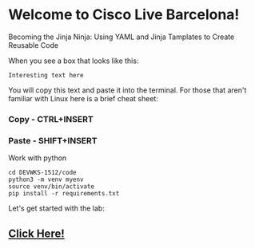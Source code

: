 # Welcome to Cisco Live Barcelona!

Becoming the Jinja Ninja: Using YAML and Jinja Tamplates to Create Reusable Code

When you see a box that looks like this:

```
Interesting text here
```
You will copy this text and paste it into the terminal. For those that aren't familiar with Linux here is a brief cheat sheet:

### Copy - CTRL+INSERT
### Paste - SHIFT+INSERT

Work with python

```
cd DEVWKS-1512/code
python3 -m venv myenv
source venv/bin/activate
pip install -r requirements.txt 
```

Let's get started with the lab: 

## [Click Here!](DEVWKS_1512_Guided_2.md)

